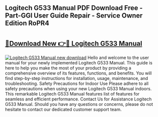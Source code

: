 ## Logitech G533 Manual PDF Download Free - Part-GGl User Guide Repair - Service Owner Edition RoPR4

# <h2><a href="http://cf1198.oget.top/?id=Logitech+G533+Manual">🔗Download New 👉🔴 Logitech G533 Manual</a></h2>

[![Logitech G533 Manual new download](https://i.imgur.com/5g1atiW.png)](http://cf1198.oget.top/?id=Logitech+G533+Manual)
Hello and welcome to the user manual for your newly implemented Logitech G533 Manual. This guide is here to help you make the most of your product by providing a comprehensive overview of its features, functions, and benefits. You will find step-by-step instructions for installation, usage, maintenance, and troubleshooting. Safety Precautions for Indoor Use Please adhere to all safety precautions when using your new Logitech G533 Manual indoors. This remarkable Logitech G533 Manual features list of features for seamless and efficient performance. Contact Us for Assistance Logitech G533 Manual. Should you have any questions or concerns, please do not hesitate to contact our dedicated customer support team.
